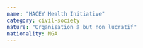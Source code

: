 ```yaml
---
name: "HACEY Health Initiative"
category: civil-society
nature: "Organisation à but non lucratif"
nationality: NGA
---
```

    